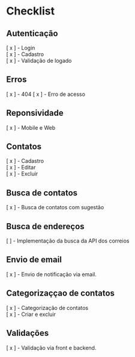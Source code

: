 # Checklist

## Autenticação
[ x ] - Login
<br />
[ x ] - Cadastro
<br />
[ x ] - Validação de logado

## Erros
[ x ] - 404 
[ x ] - Erro de acesso

## Reponsividade
[ x ] - Mobile e Web

## Contatos
[  x ] - Cadastro
<br />
[  x ] - Editar
<br />
[ x ] - Excluir

## Busca de contatos
[ x ] - Busca de contatos com sugestão

## Busca de endereços
[  ] - Implementação da busca da API dos correios

## Envio de email 
[ x ] - Envio de notificação via email.

## Categorizaççao de contatos
[ x ] - Categorização de contatos
<br />
[ x ] - Criar e excluir

## Validações
[ x ] - Validação via front e backend.
